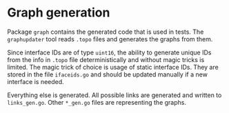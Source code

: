 # Graph generation

Package `graph` contains the generated code that is used in tests.
The `graphupdater` tool reads `.topo` files and generates the graphs from them.

Since interface IDs are of type `uint16`, the ability to generate unique IDs
from the info in `.topo` file deterministically and without magic tricks is
limited. The magic trick of choice is usage of static interface IDs. They are
stored in the file `ifaceids.go` and should be updated manually if a new
interface is needed.

Everything else is generated. All possible links are generated and written to
`links_gen.go`. Other `*_gen.go` files are representing the graphs.
